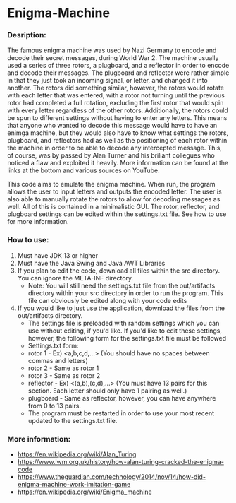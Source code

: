 # Enigma-Machine
### Desription:
The famous enigma machine was used by Nazi Germany to encode and decode their secret messages, during World War 2. The machine usually used a series of three rotors, a plugboard, and a reflector in order to encode and decode their messages. The plugboard and reflector were rather simple in that they just took an incoming signal, or letter, and changed it into another. The rotors did something similar, however, the rotors would rotate with each letter that was entered, with a rotor not turning until the previous rotor had completed a full rotation, excluding the first rotor that would spin with every letter regardless of the other rotors. Additionally, the rotors could be spun to different settings without having to enter any letters. This means that anyone who wanted to decode this message would have to have an enimga machine, but they would also have to know what settings the rotors, plugboard, and reflectors had as well as the positioning of each rotor within the machine in order to be able to decode any intercepted message. This, of course, was by passed by Alan Turner and his briliant collegues who noticed a flaw and exploited it heavily. More information can be found at the links at the bottom and various sources on YouTube.

This code aims to emulate the enigma machine. When run, the program allows the user to input letters and outputs the encoded letter. The user is also able to manually rotate the rotors to allow for decoding messages as well. All of this is contained in a minimalistic GUI. The rotor, reflector, and plugboard settings can be edited within the settings.txt file. See how to use for more information.

### How to use:
1. Must have JDK 13 or higher
2. Must have the Java Swing and Java AWT Libraries
3. If you plan to edit the code, download all files within the src directory. You can ignore the META-INF directory. 
    * Note: You will still need the settings.txt file from the out/artifacts directory within your src directory in order to run the program. This file can obviously be edited along with your code edits
4. If you would like to just use the application, download the files from the out/artifacts directory.
    * The settings file is preloaded with random settings which you can use without editing, if you'd like. If you'd like to edit these settings, however, the following form for the settings.txt file must be followed
    * Settings.txt form:
    * rotor 1 - Ex) <a,b,c,d,...> (You should have no spaces between commas and letters)
    * rotor 2 - Same as rotor 1
    * rotor 3 - Same as rotor 2
    * reflector - Ex) <(a,b),(c,d),...> (You must have 13 pairs for this section. Each letter should only have 1 pairing as well.)
    * plugboard - Same as reflector, however, you can have anywhere from 0 to 13 pairs.
    * The program must be restarted in order to use your most recent updated to the settings.txt file.
 
### More information:
* https://en.wikipedia.org/wiki/Alan_Turing
* https://www.iwm.org.uk/history/how-alan-turing-cracked-the-enigma-code
* https://www.theguardian.com/technology/2014/nov/14/how-did-enigma-machine-work-imitation-game
* https://en.wikipedia.org/wiki/Enigma_machine
